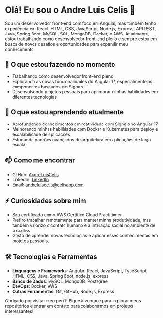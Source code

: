 # Olá! Eu sou o Andre Luis Celis 👋

Sou um desenvolvedor front-end com foco em Angular, mas também tenho experiência em React, HTML, CSS, JavaScript, Node.js, Express, API REST, Java, Spring Boot, MySQL, SQL, MongoDB, Docker, e AWS. Atualmente, estou trabalhando como desenvolvedor front-end pleno e sempre estou em busca de novos desafios e oportunidades para expandir meu conhecimento.

## 🔭 O que estou fazendo no momento

- Trabalhando como desenvolvedor front-end pleno
- Explorando as novas funcionalidades do Angular 17, especialmente os componentes baseados em Signals
- Desenvolvendo projetos pessoais para aprimorar minhas habilidades em diferentes tecnologias

## 🌱 O que estou aprendendo atualmente

- Aprofundando conhecimentos em reatividade com Signals no Angular 17
- Melhorando minhas habilidades com Docker e Kubernetes para deploy e escalabilidade de aplicações
- Estudando padrões avançados de arquitetura em aplicações de larga escala

## 📫 Como me encontrar

- GitHub: [AndreLuisCelis](https://github.com/AndreLuisCelis)
- LinkedIn: [LinkedIn](https://www.linkedin.com/in/andr%C3%A9-luis-celis-10668b14b/)
- Email: andreluiscelis@celisapp.com

## ⚡ Curiosidades sobre mim

- Sou certificado como AWS Certified Cloud Practitioner.
- Prefiro trabalhar remotamente para manter minha produtividade, mas também valorizo o contato humano e a interação social no ambiente de trabalho.
- Gosto de aprender novas tecnologias e aplicar esses conhecimentos em projetos pessoais.

## 🛠️ Tecnologias e Ferramentas

- **Linguagens e Frameworks**: Angular, React, JavaScript, TypeScript, HTML, CSS, Java, Spring Boot, node.js, express
- **Banco de Dados**: MySQL, MongoDB, Postsgree
- **DevOps**: Docker, AWS
- **Outras Ferramentas**: Git, GitHub, Node.js, Express

Obrigado por visitar meu perfil! Fique à vontade para explorar meus repositórios e entrar em contato para colaborarmos em projetos interessantes!

